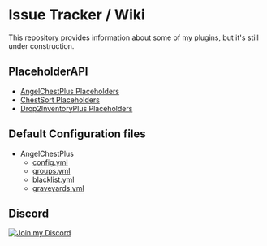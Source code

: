 # Issue Tracker / Wiki

This repository provides information about some of my plugins, but it's still under construction.

## PlaceholderAPI
- [AngelChestPlus Placeholders](https://github.com/JEFF-Media-GbR/issue-tracker/wiki/AngelChest-PlaceholderAPI)
- [ChestSort Placeholders](https://github.com/JEFF-Media-GbR/issue-tracker/wiki/ChestSort-PlaceholderAPI)
- [Drop2InventoryPlus Placeholders](https://github.com/JEFF-Media-GbR/issue-tracker/wiki/Drop2Inventory-Placeholders)

## Default Configuration files
- AngelChestPlus
  - [config.yml](https://github.com/JEFF-Media-GbR/issue-tracker/blob/main/Configuration%20Files/AngelChest/config.yml)
  - [groups.yml](https://github.com/JEFF-Media-GbR/issue-tracker/blob/main/Configuration%20Files/AngelChest/groups.yml)
  - [blacklist.yml](https://github.com/JEFF-Media-GbR/issue-tracker/blob/main/Configuration%20Files/AngelChest/blacklist.yml)
  - [graveyards.yml](https://github.com/JEFF-Media-GbR/issue-tracker/blob/main/Configuration%20Files/AngelChest/graveyards.yml)

## Discord

[![Join my Discord](https://api.jeff-media.de/img/discord1.png)](https://discord.jeff-media.com)
